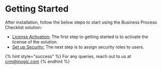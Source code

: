 # Getting Started

After installation, follow the below steps to start using the Business Process Checklist solution:

* [License Activation:](https://docs.inogic.com/business-process-checklist/getting-started/license-activation) The first step to getting started is to activate the license of the solution.
* [Set up Security:](https://docs.inogic.com/business-process-checklist/getting-started/set-up-security) The next step is to assign security roles to users.

{% hint style="success" %}
For any queries, reach out to us at [crm@inogic.com](mailto:crm@inogic.com)
{% endhint %}
